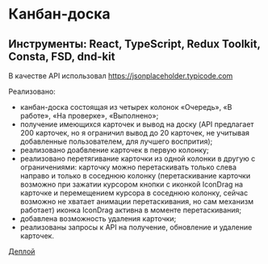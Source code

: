# Канбан-доска

## Инструменты: React, TypeScript, Redux Toolkit, Consta, FSD, dnd-kit

В качестве API использовал https://jsonplaceholder.typicode.com

Реализовано:

- канбан-доска состоящая из четырех колонок «Очередь», «В работе», «На проверке», «Выполнено»;
- получение имеющихся карточек и вывод на доску (API предлагает 200 карточек, но я ограничил вывод до 20 карточек, не учитывая добавленные пользователем, для лучшего воспрития);
- реализовано доабвление карточек в первую колонку;
- реализовано перетягивание карточки из одной колонки в другую с ограничениями: карточку можно перетаскивать только слева направо и только в соседнюю колонку (перетаскивание карточки возможно при зажатии курсором кнопки с иконкой IconDrag на карточке и перемещением курсора в соседнюю колонку, сейчас возможно не хватает анимации перетаскивания, но сам механизм работает) иконка IconDrag активна в моменте перетаскивания;
- добавлена возможность удаления карточки;
- реализованы запросы к API на получение, обновление и удаление карточек.

[Деплой]()
